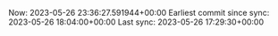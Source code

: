 Now: 2023-05-26 23:36:27.591944+00:00 Earliest commit since sync: 2023-05-26 18:04:00+00:00 Last sync: 2023-05-26 17:29:30+00:00

